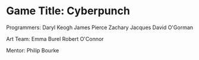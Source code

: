 # Game Title: Cyberpunch

Programmers:
Daryl Keogh
James Pierce
Zachary Jacques
David O'Gorman

Art Team:
Emma Burel
Robert O'Connor

Mentor:
Philip Bourke

